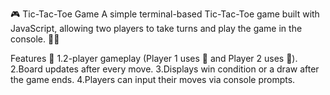 🎮 Tic-Tac-Toe Game
A simple terminal-based Tic-Tac-Toe game built with JavaScript, allowing two players to take turns and play the game in the console. 🐐🍇

Features 🌟
    1.2-player gameplay (Player 1 uses 🐐 and Player 2 uses 🍇).
    2.Board updates after every move.
    3.Displays win condition or a draw after the game ends.
    4.Players can input their moves via console prompts.
